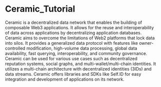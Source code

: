 # Ceramic_Tutorial

Ceramic is a decentralized data network that enables the building of composable Web3 applications. It 
allows for the reuse and interoperability of data across applications by decentralizing application 
databases. Ceramic aims to overcome the limitations of Web2 platforms that lock data into silos. It 
provides a generalized data protocol with features like owner-controlled modification, high-volume data 
processing, global data availability, fast querying, interoperability, and community governance. Ceramic 
can be used for various use cases such as decentralized reputation systems, social graphs, and 
multi-wallet/multi-chain identities. It utilizes a multi-chain architecture with decentralized 
identities (3IDs) and data streams. Ceramic offers libraries and SDKs like Self.ID for easy integration 
and development of applications on its network.
